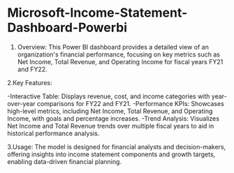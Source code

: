 # Microsoft-Income-Statement-Dashboard-Powerbi
1. Overview: This Power BI dashboard provides a detailed view of an organization's financial performance, focusing on key metrics such as Net Income, Total Revenue, and Operating Income for fiscal years FY21 and FY22.

2.Key Features:

-Interactive Table: Displays revenue, cost, and income categories with year-over-year comparisons for FY22 and FY21.
-Performance KPIs: Showcases high-level metrics, including Net Income, Total Revenue, and Operating Income, with goals and percentage increases.
-Trend Analysis: Visualizes Net Income and Total Revenue trends over multiple fiscal years to aid in historical performance analysis.

3.Usage: The model is designed for financial analysts and decision-makers, offering insights into income statement components and growth targets, enabling data-driven financial planning.
